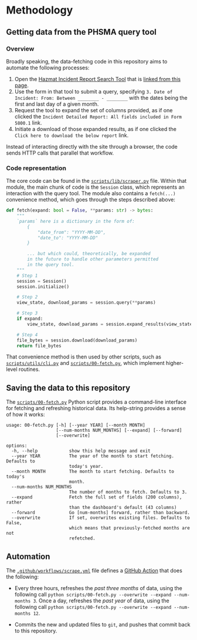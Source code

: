 # Methodology

## Getting data from the PHSMA query tool

### Overview

Broadly speaking, the data-fetching code in this repository aims to automate the following processes:

1. Open the [Hazmat Incident Report Search Tool](https://portal.phmsa.dot.gov/PDMPublicReport/?url=https://portal.phmsa.dot.gov/analytics/saw.dll?Portalpages&PortalPath=%2Fshared%2FPublic%20Website%20Pages%2F_portal%2FHazmat%20Incident%20Report%20Search) that is [linked from this page](https://www.phmsa.dot.gov/hazmat-program-management-data-and-statistics/data-operations/incident-statistics).
2. Use the form in that tool to submit a query, specifying `3. Date of Incident: From: Between ________ - ________` with the dates being the first and last day of a given month.
3. Request the tool to expand the set of columns provided, as if one clicked the `Incident Detailed Report: All fields included in Form 5800.1` link.
4. Initiate a download of those expanded results, as if one clicked the `Click here to download the below report` link.

Instead of interacting directly with the site through a browser, the code sends HTTP calls that parallel that workflow.

### Code representation

The core code can be found in the [`scripts/lib/scraper.py`](scripts/lib/scraper.py) file. Within that module, the main chunk of code is the `Session` class, which represents an interaction with the query tool. The module also contains a `fetch(...)` convenience method, which goes through the steps described above:

```python
def fetch(expand: bool = False, **params: str) -> bytes:
    """
    `params` here is a dictionary in the form of:
        {
            "date_from": "YYYY-MM-DD",
            "date_to": "YYYY-MM-DD"
        }

        ... but which could, theoretically, be expanded
        in the future to handle other parameters permitted
        in the query tool.
    """
    # Step 1
    session = Session()
    session.initialize()

    # Step 2
    view_state, download_params = session.query(**params)

    # Step 3
    if expand:
        view_state, download_params = session.expand_results(view_state)

    # Step 4
    file_bytes = session.download(download_params)
    return file_bytes
```

That convenience method is then used by other scripts, such as [`scripts/utils/cli.py`](scripts/utils/cli.py) and [`scripts/00-fetch.py`](scripts/00-fetch.py), which implement higher-level routines.

## Saving the data to this repository

The [`scripts/00-fetch.py`](scripts/00-fetch.py) Python script provides a command-line interface for fetching and refreshing historical data. Its help-string provides a sense of how it works:


```
usage: 00-fetch.py [-h] [--year YEAR] [--month MONTH]
                   [--num-months NUM_MONTHS] [--expand] [--forward]
                   [--overwrite]

options:
  -h, --help            show this help message and exit
  --year YEAR           The year of the month to start fetching. Defaults to
                        today's year.
  --month MONTH         The month to start fetching. Defaults to today's
                        month.
  --num-months NUM_MONTHS
                        The number of months to fetch. Defaults to 3.
  --expand              Fetch the full set of fields (200 columns), rather
                        than the dashboard's default (43 columns)
  --forward             Go [num-months] forward, rather than backward.
  --overwrite           If set, overwrites existing files. Defaults to False,
                        which means that previously-fetched months are not
                        refetched.
```

## Automation

The [`.github/workflows/scrape.yml`](.github/workflows/scrape.yml) file defines a [GitHub Action](https://docs.github.com/en/actions) that does the following:

- Every three hours, refreshes the *past three months* of data, using the following call `python scripts/00-fetch.py --overwrite --expand --num-months 3`. Once a day, refreshes the *past year* of data, using the following call `python scripts/00-fetch.py --overwrite --expand --num-months 12`. 

- Commits the new and updated files to `git`, and pushes that commit back to this repository.
